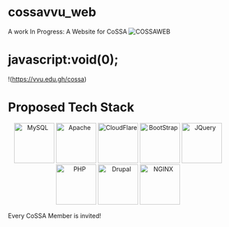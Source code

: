 # cossavvu_web
A work In Progress: A Website for CoSSA
![COSSAWEB](https://github.com/user-attachments/assets/d1174ff3-ab55-453a-bc5e-9153a6f36410)
# javascript:void(0);
!(https://vvu.edu.gh/cossa)
# Proposed Tech Stack 
<div align="center">
<img src="https://cdn.jsdelivr.net/gh/devicons/devicon@latest/icons/mysql/mysql-original-wordmark.svg" height="92" width="92" alt="MySQL"/>
<img src="https://cdn.jsdelivr.net/gh/devicons/devicon@latest/icons/apache/apache-original-wordmark.svg" height="92" width="92" alt="Apache"/>
<img src="https://cdn.jsdelivr.net/gh/devicons/devicon@latest/icons/cloudflare/cloudflare-original-wordmark.svg" height="92" width="92" alt="CloudFlare"/>
<img src="https://cdn.jsdelivr.net/gh/devicons/devicon@latest/icons/bootstrap/bootstrap-original-wordmark.svg" height="92" width="92" alt="BootStrap"/>
<img src="https://cdn.jsdelivr.net/gh/devicons/devicon@latest/icons/jquery/jquery-original-wordmark.svg" height="92" width="92" alt="JQuery"/>
<img src="https://cdn.jsdelivr.net/gh/devicons/devicon@latest/icons/php/php-original.svg" height="92" width="92" alt="PHP"/>
<img src="https://cdn.jsdelivr.net/gh/devicons/devicon@latest/icons/drupal/drupal-original-wordmark.svg" height="92" width="92" alt="Drupal"/>
<img src="https://cdn.jsdelivr.net/gh/devicons/devicon@latest/icons/nginx/nginx-original.svg" height="92" width="92" alt="NGINX"/>
</div>

Every CoSSA Member is invited!
